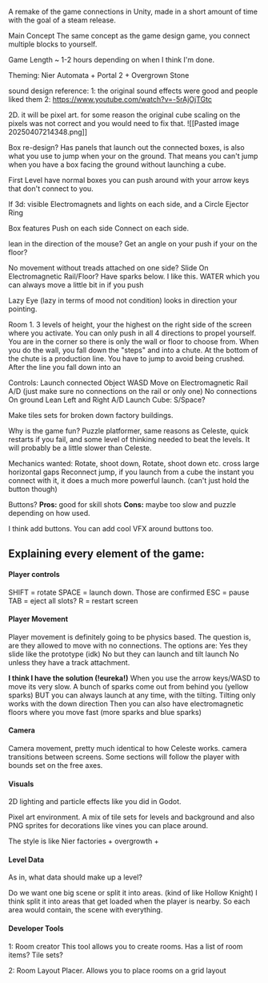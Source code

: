 	
A remake of the game connections in Unity, made in a short amount of time with the goal of a steam release.

Main Concept
The same concept as the game design game, you connect multiple blocks to yourself.

Game Length
~ 1-2 hours depending on when I think I'm done.

Theming:
Nier Automata + Portal 2 + Overgrown Stone

sound design reference:
1: the original sound effects were good and people liked them
2: https://www.youtube.com/watch?v=-5rAjOjTGtc


2D.
it will be pixel art.
for some reason the original cube scaling on the pixels was not correct and you would need to fix that.
![[Pasted image 20250407214348.png]]

Box re-design?
Has panels that launch out the connected boxes, is also what you use to jump when your on the ground.
That means you can't jump when you have a box facing the ground without launching a cube.

First Level have normal boxes you can push around with your arrow keys that don't connect to you.

If 3d: visible Electromagnets and lights on each side, and a Circle Ejector Ring

Box features
Push on each side
Connect on each side.

lean in the direction of the mouse? Get an angle on your push if your on the floor?

No movement without treads attached on one side?
Slide On Electromagnetic Rail/Floor? Have sparks below. I like this.
WATER which you can always move a little bit in if you push

Lazy Eye (lazy in terms of mood not condition) looks in direction your pointing.

Room 1.
3 levels of height, your the highest on the right side of the screen where you activate. You can only push in all 4 directions to propel yourself.
You are in the corner so there is only the wall or floor to choose from.
When you do the wall, you fall down the "steps" and into a chute.
At the bottom of the chute is a production line.
You have to jump to avoid being crushed.
After the line you fall down into an 

Controls:
Launch connected Object WASD
Move on Electromagnetic Rail A/D (just make sure no connections on the rail or only one)
No connections On ground Lean Left and Right A/D
Launch Cube: S/Space?


Make tiles sets for broken down factory buildings.


Why is the game fun?
Puzzle platformer, same reasons as Celeste, quick restarts if you fail, and some level of thinking needed to beat the levels.
It will probably be a little slower than Celeste.


Mechanics wanted:
Rotate, shoot down, Rotate, shoot down etc. cross large horizontal gaps
Reconnect jump, if you launch from a cube the instant you connect with it, it does a much more powerful launch. (can't just hold the button though)

Buttons?
**Pros:** 
good for skill shots
**Cons:**
maybe too slow and puzzle depending on how used.

I think add buttons. You can add cool VFX around buttons too.

## Explaining every element of the game:

#### Player controls
SHIFT = rotate
SPACE = launch down. Those are confirmed
ESC = pause
TAB = eject all slots?
R = restart screen

#### Player Movement
Player movement is definitely going to be physics based.
The question is, are they allowed to move with no connections.
The options are:
Yes they slide like the prototype (idk)
No but they can launch and tilt launch
No unless they have a track attachment.

**I think I have the solution (!eureka!)**
When you use the arrow keys/WASD to move its very slow.
A bunch of sparks come out from behind you (yellow sparks)
BUT you can always launch at any time, with the tilting.
Tilting only works with the down direction
Then you can also have electromagnetic floors where you move fast (more sparks and blue sparks)

#### Camera
Camera movement, pretty much identical to how Celeste works.
camera transitions between screens.
Some sections will  follow the player with bounds set on the free axes.

#### Visuals
2D lighting and particle effects like you did in Godot.

Pixel art environment. A mix of tile sets for levels and background and also PNG sprites for decorations like vines you can place around.

The style is like Nier factories + overgrowth +


#### Level Data
As in, what data should make up a level?

Do we want one big scene or split it into areas. (kind of like Hollow Knight)
I think split it into areas that get loaded when the player is nearby.
So each area would contain, the scene with everything.

#### Developer Tools

1: Room creator
This tool allows you to create rooms.
Has a list of room items?
Tile sets?

2: Room Layout Placer.
Allows you to place rooms on a grid layout